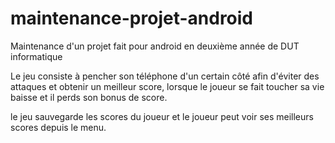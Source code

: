 # maintenance-projet-android
Maintenance d'un projet fait pour android en deuxième année de DUT informatique

Le jeu consiste à pencher son téléphone d'un certain côté afin d'éviter des attaques et obtenir un meilleur score, 
lorsque le joueur se fait toucher sa vie baisse et il perds son bonus de score.

le jeu sauvegarde les scores du joueur et le joueur peut voir ses meilleurs scores depuis le menu.
